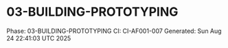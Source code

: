 # 03-BUILDING-PROTOTYPING
Phase: 03-BUILDING-PROTOTYPING
CI: CI-AF001-007
Generated: Sun Aug 24 22:41:03 UTC 2025
